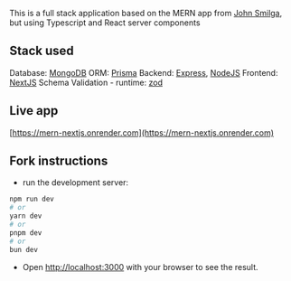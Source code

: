 This is a full stack application based on the MERN app from [John Smilga](https://github.com/john-smilga/mern-jobify-v2/tree/main), but using Typescript and React server components

## Stack used

Database: [MongoDB](https://www.mongodb.com/)
ORM: [Prisma](https://www.prisma.io/)
Backend: [Express](https://expressjs.com/), [NodeJS](https://nodejs.org)
Frontend: [NextJS](https://nextjs.org/)
Schema Validation - runtime: [zod](https://github.com/colinhacks/zod)

## Live app

[https://mern-nextjs.onrender.com](https://mern-nextjs.onrender.com)

## Fork instructions

- run the development server:

```bash
npm run dev
# or
yarn dev
# or
pnpm dev
# or
bun dev
```

- Open [http://localhost:3000](http://localhost:3000) with your browser to see the result.
